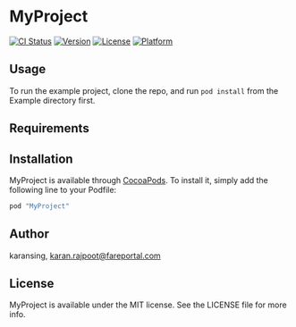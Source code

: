 # MyProject

[![CI Status](http://img.shields.io/travis/karansing/MyProject.svg?style=flat)](https://travis-ci.org/karansing/MyProject)
[![Version](https://img.shields.io/cocoapods/v/MyProject.svg?style=flat)](http://cocoapods.org/pods/MyProject)
[![License](https://img.shields.io/cocoapods/l/MyProject.svg?style=flat)](http://cocoapods.org/pods/MyProject)
[![Platform](https://img.shields.io/cocoapods/p/MyProject.svg?style=flat)](http://cocoapods.org/pods/MyProject)

## Usage

To run the example project, clone the repo, and run `pod install` from the Example directory first.

## Requirements

## Installation

MyProject is available through [CocoaPods](http://cocoapods.org). To install
it, simply add the following line to your Podfile:

```ruby
pod "MyProject"
```

## Author

karansing, karan.rajpoot@fareportal.com

## License

MyProject is available under the MIT license. See the LICENSE file for more info.
